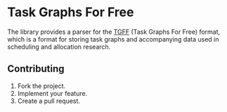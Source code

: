 # Task Graphs For Free

The library provides a parser for the [TGFF][1] (Task Graphs For Free) format,
which is a format for storing task graphs and accompanying data used in
scheduling and allocation research.

## Contributing

1. Fork the project.
2. Implement your feature.
3. Create a pull request.

[1]: http://ziyang.eecs.umich.edu/~dickrp/tgff/
